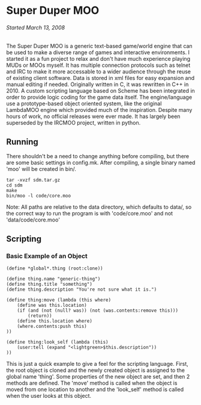 
Super Duper MOO
===============

###### *Started March 13, 2008*

The Super Duper MOO is a generic text-based game/world engine that
can be used to make a diverse range of games and interactive
environments.  I started it as a fun project to relax and don't have
much experience playing MUDs or MOOs myself.  It has multiple
connection protocols such as telnet and IRC to make it more
accessable to a wider audience through the reuse of existing client
software.  Data is stored in xml files for easy expansion and manual
editing if needed.  Originally written in C, it was rewritten in C++
in 2010.  A custom scripting language based on Scheme has been
integrated in order to provide logic coding for the game data itself.
The engine/language use a prototype-based object oriented system, like
the original LambdaMOO engine which provided much of the inspiration.
Despite many hours of work, no official releases were ever made.
It has largely been superseded by the IRCMOO project, written
in python.

Running
-------

There shouldn't be a need to change anything before compiling, but there are some basic settings in config.mk.
After compiling, a single binary named 'moo' will be created in bin/.

```
tar -xvzf sdm.tar.gz
cd sdm
make
bin/moo -l code/core.moo
```

Note: All paths are relative to the data directory, which defaults to data/, so the correct way to run the program
is with 'code/core.moo' and not 'data/code/core.moo'

Scripting
---------

### Basic Example of an Object

```
(define *global*.thing (root:clone))

(define thing.name "generic-thing")
(define thing.title "something")
(define thing.description "You're not sure what it is.")

(define thing:move (lambda (this where)
    (define was this.location)
    (if (and (not (null? was)) (not (was.contents:remove this)))
        (return))
    (define this.location where)
    (where.contents:push this)
))

(define thing:look_self (lambda (this)
    (user:tell (expand "<lightgreen>$this.description"))
))
```

This is just a quick example to give a feel for the scripting language.  First, the root object
is cloned and the newly created object is assigned to the global name 'thing'.  Some properties of the
new object are set, and then 2 methods are defined.  The 'move' method is called when the object is
moved from one location to another and the 'look_self' method is called when the user looks at this object.

